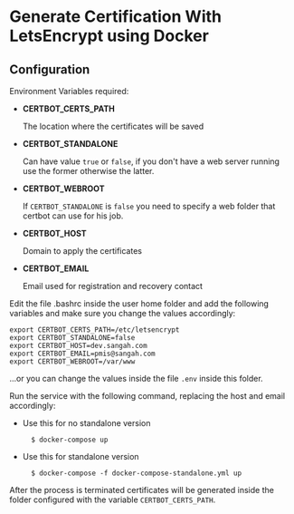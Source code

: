 # Generate Certification With LetsEncrypt using Docker

## Configuration

Environment Variables required:

- **CERTBOT_CERTS_PATH** 
    
    The location where the certificates will be saved

- **CERTBOT_STANDALONE**
    
    Can have value `true` or `false`, if you don't have a web server running use the former otherwise the latter.

- **CERTBOT_WEBROOT**

    If `CERTBOT_STANDALONE` is `false` you need to specify a web folder that certbot can use for his job. 

- **CERTBOT_HOST**

    Domain to apply the certificates

- **CERTBOT_EMAIL**

    Email used for registration and recovery contact

Edit the file .bashrc inside the user home folder and add the following variables
and make sure you change the values accordingly:

    export CERTBOT_CERTS_PATH=/etc/letsencrypt
    export CERTBOT_STANDALONE=false
    export CERTBOT_HOST=dev.sangah.com
    export CERTBOT_EMAIL=pmis@sangah.com
    export CERTBOT_WEBROOT=/var/www

...or you can change the values inside the file `.env` inside this folder.

Run the service with the following command, replacing the host and email accordingly:

- Use this for no standalone version

        $ docker-compose up

- Use this for standalone version

        $ docker-compose -f docker-compose-standalone.yml up

After the process is terminated certificates will be generated inside the folder
configured with the variable `CERTBOT_CERTS_PATH`.